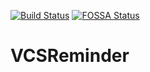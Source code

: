 [![Build Status](https://travis-ci.com/B31G3L/VCSReminder.svg?branch=master)](https://travis-ci.com/B31G3L/VCSReminder) [![FOSSA Status](https://app.fossa.io/api/projects/git%2Bgithub.com%2FB31G3L%2FVCSReminder.svg?type=shield)](https://app.fossa.io/projects/git%2Bgithub.com%2FB31G3L%2FVCSReminder?ref=badge_shield)
# VCSReminder

